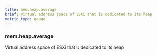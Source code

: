 ```yaml
---
title: mem.heap.average
brief: Virtual address space of ESXi that is dedicated to its heap
metric_type: gauge
---
```

### mem.heap.average

Virtual address space of ESXi that is dedicated to its heap